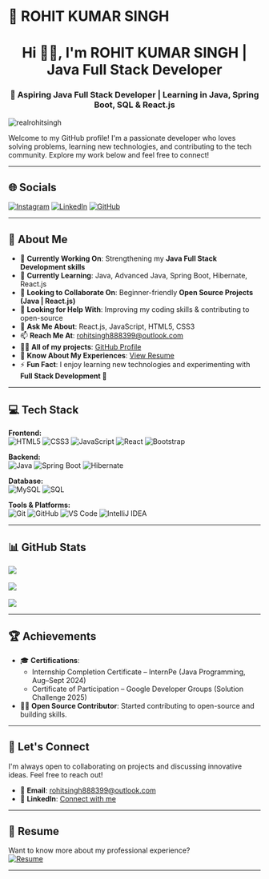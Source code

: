 # 🌟 **ROHIT KUMAR SINGH**

<h1 align="center">Hi 👋🌟, I'm ROHIT KUMAR SINGH | Java Full Stack Developer</h1>
<h3 align="center">🚀 Aspiring Java Full Stack Developer | Learning in Java, Spring Boot, SQL & React.js</h3>

<p align="left"> 
  <img src="https://komarev.com/ghpvc/?username=realrohitsingh&label=Profile%20views&color=0e75b6&style=flat" alt="realrohitsingh" /> 
</p>

Welcome to my GitHub profile! I'm a passionate developer who loves solving problems, learning new technologies, and contributing to the tech community. Explore my work below and feel free to connect!  

---

## 🌐 **Socials**
[![Instagram](https://img.shields.io/badge/Instagram-%23E4405F.svg?logo=Instagram&logoColor=white)](https://www.instagram.com/realrohitsingh18/) 
[![LinkedIn](https://img.shields.io/badge/LinkedIn-%230077B5.svg?logo=linkedin&logoColor=white)](https://www.linkedin.com/in/rohit-singh-b10374189/) 
[![GitHub](https://img.shields.io/badge/GitHub-%23171717.svg?logo=github&logoColor=white)](https://github.com/realrohitsingh)

---

## 💫 **About Me**
- 🔭 **Currently Working On**: Strengthening my **Java Full Stack Development skills**  
- 🌱 **Currently Learning**: Java, Advanced Java, Spring Boot, Hibernate, React.js  
- 👯 **Looking to Collaborate On**: Beginner-friendly **Open Source Projects (Java | React.js)**  
- 🤝 **Looking for Help With**: Improving my coding skills & contributing to open-source  
- 💬 **Ask Me About**: React.js, JavaScript, HTML5, CSS3  
- 📫 **Reach Me At**: rohitsingh888399@outlook.com  
- 👨‍💻 **All of my projects**: [GitHub Profile](https://github.com/realrohitsingh)  
- 📄 **Know About My Experiences**: [View Resume](https://drive.google.com/file/d/1eWaIFqUcp84NH3KtEly3RjR55g9OPGTe/view?usp=sharing)  
- ⚡ **Fun Fact**: I enjoy learning new technologies and experimenting with **Full Stack Development 🚀**  

---

## 💻 **Tech Stack**

**Frontend:**  
![HTML5](https://img.shields.io/badge/HTML5-E34F26?style=for-the-badge&logo=html5&logoColor=white)
![CSS3](https://img.shields.io/badge/CSS3-1572B6?style=for-the-badge&logo=css3&logoColor=white)
![JavaScript](https://img.shields.io/badge/JavaScript-F7DF1E?style=for-the-badge&logo=javascript&logoColor=black)
![React](https://img.shields.io/badge/React-20232A?style=for-the-badge&logo=react&logoColor=61DAFB)
![Bootstrap](https://img.shields.io/badge/Bootstrap-563D7C?style=for-the-badge&logo=bootstrap&logoColor=white)

**Backend:**  
![Java](https://img.shields.io/badge/Java-007396?style=for-the-badge&logo=java&logoColor=white)
![Spring Boot](https://img.shields.io/badge/Spring%20Boot-6DB33F?style=for-the-badge&logo=springboot&logoColor=white)
![Hibernate](https://img.shields.io/badge/Hibernate-59666C?style=for-the-badge&logo=hibernate&logoColor=white)

**Database:**  
![MySQL](https://img.shields.io/badge/MySQL-4479A1?style=for-the-badge&logo=mysql&logoColor=white)
![SQL](https://img.shields.io/badge/SQL-336791?style=for-the-badge&logo=postgresql&logoColor=white)

**Tools & Platforms:**  
![Git](https://img.shields.io/badge/Git-F05032?style=for-the-badge&logo=git&logoColor=white)
![GitHub](https://img.shields.io/badge/GitHub-181717?style=for-the-badge&logo=github&logoColor=white)
![VS Code](https://img.shields.io/badge/VSCode-0078D4?style=for-the-badge&logo=visualstudiocode&logoColor=white)
![IntelliJ IDEA](https://img.shields.io/badge/IntelliJIDEA-000000?style=for-the-badge&logo=intellijidea&logoColor=white)

---

## 📊 **GitHub Stats**
![](https://github-readme-stats.vercel.app/api?username=realrohitsingh&theme=dark&hide_border=false&include_all_commits=false&count_private=false)  
<br/>
![](https://nirzak-streak-stats.vercel.app/?user=realrohitsingh&theme=dark&hide_border=false)  
<br/>
![](https://github-readme-stats.vercel.app/api/top-langs/?username=realrohitsingh&theme=dark&hide_border=false&include_all_commits=false&count_private=false&layout=compact)

---

## 🏆 **Achievements**
- 🎓 **Certifications**:  
  - Internship Completion Certificate – InternPe (Java Programming, Aug–Sept 2024)  
  - Certificate of Participation – Google Developer Groups (Solution Challenge 2025)  
- 👨‍💻 **Open Source Contributor**: Started contributing to open-source and building skills.  

---

## 🤝 **Let's Connect**
I'm always open to collaborating on projects and discussing innovative ideas. Feel free to reach out!  

- 📧 **Email**: rohitsingh888399@outlook.com  
- 💬 **LinkedIn**: [Connect with me](https://www.linkedin.com/in/rohit-singh-b10374189/)  

---

## 📄 **Resume**
Want to know more about my professional experience?  
[![Resume](https://img.shields.io/badge/Resume-View-blue)](https://drive.google.com/file/d/1eWaIFqUcp84NH3KtEly3RjR55g9OPGTe/view?usp=sharing)

---
